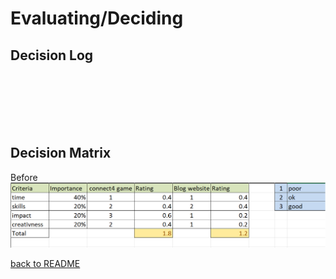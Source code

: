 # Evaluating/Deciding

## Decision Log
<br>
<br>
<br>
<br>
<br>

## Decision Matrix
Before
<img src="03_Resources/DecisionMatrix.png">



[back to README](README.md)
